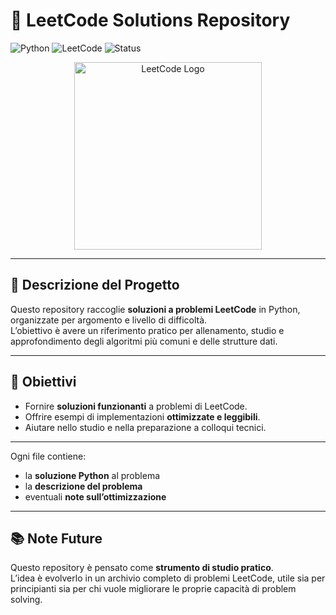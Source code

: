 # 📝 LeetCode Solutions Repository

![Python](https://img.shields.io/badge/Python-3.x-blue?logo=python&logoColor=white)
![LeetCode](https://img.shields.io/badge/LeetCode-solutions-orange?logo=leetcode&logoColor=white)
![Status](https://img.shields.io/badge/status-in%20progress-yellow)

<p align="center">
    <img src="https://upload.wikimedia.org/wikipedia/commons/1/19/LeetCode_logo_black.png" width="300" alt="LeetCode Logo">
</p>

---

## 📖 Descrizione del Progetto
Questo repository raccoglie **soluzioni a problemi LeetCode** in Python, organizzate per argomento e livello di difficoltà.  
L’obiettivo è avere un riferimento pratico per allenamento, studio e approfondimento degli algoritmi più comuni e delle strutture dati.

---

## 🎯 Obiettivi
- Fornire **soluzioni funzionanti** a problemi di LeetCode.   
- Offrire esempi di implementazioni **ottimizzate e leggibili**.  
- Aiutare nello studio e nella preparazione a colloqui tecnici.

---

Ogni file contiene:  
- la **soluzione Python** al problema  
- la **descrizione del problema**  
- eventuali **note sull’ottimizzazione**  

---

## 📚 Note Future
Questo repository è pensato come **strumento di studio pratico**.  
L’idea è evolverlo in un archivio completo di problemi LeetCode, utile sia per principianti sia per chi vuole migliorare le proprie capacità di problem solving.

